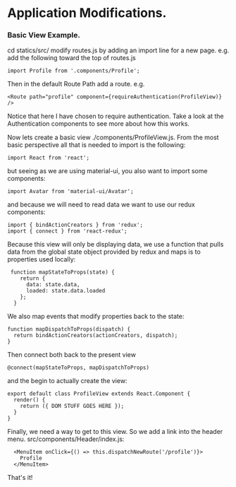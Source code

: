 # Application Modifications.

### Basic View Example.
cd statics/src/
modify routes.js by adding an import line for a new page.
e.g. add the following toward the top of routes.js
```
import Profile from '.components/Profile';
```
Then in the default Route Path add a route. e.g.
```
<Route path="profile" component={requireAuthentication(ProfileView)} />
```
Notice that here I have chosen to require authentication. Take a look at the Authentication components to see more about how this works.

Now lets create a basic view ./components/ProfileView.js. From the most basic perspective all that is needed to import is the following: 
```
import React from 'react';
```
but seeing as we are using material-ui, you also want to import some components:
```
import Avatar from 'material-ui/Avatar';
```
and because we will need to read data we want to use our redux components:
```
import { bindActionCreators } from 'redux';  
import { connect } from 'react-redux'; 
```

Because this view will only be displaying data, we use a function that pulls data from the global state object provided by redux and maps is to properties used locally:
```
 function mapStateToProps(state) {
    return {
      data: state.data,
      loaded: state.data.loaded
    };
  }
```
We also map events that modify properties back to the state:
```
function mapDispatchToProps(dispatch) {
  return bindActionCreators(actionCreators, dispatch);
}
```
Then connect both back to the present view
```
@connect(mapStateToProps, mapDispatchToProps)
```
and  the begin to actually create the view:
```
export default class ProfileView extends React.Component {
  render() {
    return ({ DOM STUFF GOES HERE });
  }
}
```
Finally, we need a way to get to this view. So we add a link into the header menu. src/components/Header/index.js:
```
  <MenuItem onClick={() => this.dispatchNewRoute('/profile')}>
    Profile
  </MenuItem>
```
That's it!

